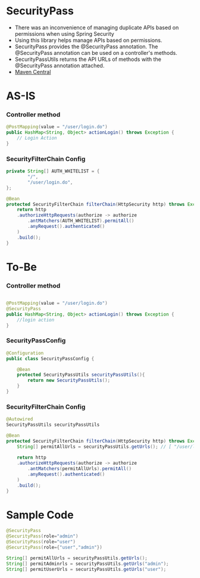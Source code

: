# SecurityPass
- There was an inconvenience of managing duplicate APIs based on permissions when using Spring Security
- Using this library helps manage APIs based on permissions.
- SecurityPass provides the @SecurityPass annotation. The @SecurityPass annotation can be used on a controller's methods.
- SecurityPassUtils returns the API URLs of methods with the @SecurityPass annotation attached.
- [Maven Central](https://central.sonatype.com/artifact/io.github.Chung10Kr/SecurityPass/1.0.0/overview)

# AS-IS

### Controller method
```java
@PostMapping(value = "/user/login.do")
public HashMap<String, Object> actionLogin() throws Exception {
    // Login Action
}
```

### SecurityFilterChain Config
```java
private String[] AUTH_WHITELIST = {
        "/",
        "/user/login.do",
};

@Bean
protected SecurityFilterChain filterChain(HttpSecurity http) throws Exception {
    return http
    .authorizeHttpRequests(authorize -> authorize
        .antMatchers(AUTH_WHITELIST).permitAll()
        .anyRequest().authenticated()
    )
    .build();
}
```

# To-Be
### Controller method
```java

@PostMapping(value = "/user/login.do")
@SecurityPass
public HashMap<String, Object> actionLogin() throws Exception {
    //login action
}

```

### SecurityPassConfig
```java
@Configuration
public class SecurityPassConfig {

    @Bean
    protected SecurityPassUtils securityPassUtils(){
        return new SecurityPassUtils();
    }
}
```
### SecurityFilterChain Config
```java
@Autowired
SecurityPassUtils securityPassUtils

@Bean
protected SecurityFilterChain filterChain(HttpSecurity http) throws Exception {
    String[] permitAllUrls = securityPassUtils.getUrls(); // [ "/user/login.do" ]
        
    return http
    .authorizeHttpRequests(authorize -> authorize
        .antMatchers(permitAllUrls).permitAll()
        .anyRequest().authenticated()
    )
    .build();
}
```


# Sample Code
```java
@SecurityPass
@SecurityPass(role="admin")
@SecurityPass(role="user")
@SecurityPass(role={"user","admin"})
```
```java
String[] permitAllUrls = securityPassUtils.getUrls();
String[] permitAdminrls = securityPassUtils.getUrls("admin");
String[] permitUserUrls = securityPassUtils.getUrls("user");
```